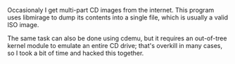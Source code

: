 Occasionaly I get multi-part CD images from the internet.  This
program uses libmirage to dump its contents into a single file, which
is usually a valid ISO image.

The same task can also be done using cdemu, but it requires an
out-of-tree kernel module to emulate an entire CD drive; that's
overkill in many cases, so I took a bit of time and hacked this
together.
